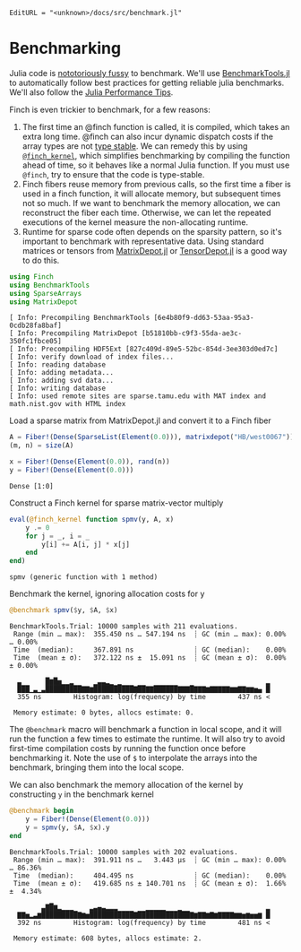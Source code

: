 ```@meta
EditURL = "<unknown>/docs/src/benchmark.jl"
```

# Benchmarking

Julia code is [nototoriously
fussy](https://github.com/JuliaCI/BenchmarkTools.jl#why-does-this-package-exist)
to benchmark.
We'll use [BenchmarkTools.jl](https://github.com/JuliaCI/BenchmarkTools.jl)
to automatically follow best practices for getting reliable julia benchmarks. We'll also
follow the [Julia Performance Tips](https://docs.julialang.org/en/v1/manual/performance-tips/).

Finch is even trickier to benchmark, for a few reasons:
1. The first time an @finch function is called, it is compiled, which takes an
   extra long time. @finch can also incur dynamic dispatch costs if the array
   types are not [type
   stable](https://docs.julialang.org/en/v1/manual/faq/#man-type-stability). We
   can remedy this by using [`@finch_kernel`](@ref), which simplifies
   benchmarking by compiling the function ahead of time, so it behaves like a
   normal Julia function. If you must use `@finch`, try to ensure that the code
   is type-stable.
2. Finch fibers reuse memory from previous calls, so the first time a fiber is
   used in a finch function, it will allocate memory, but subsequent times not so
   much. If we want to benchmark the memory allocation, we can reconstruct the
   fiber each time. Otherwise, we can let the repeated executions of the kernel
   measure the non-allocating runtime.
3. Runtime for sparse code often depends on the sparsity pattern, so it's
   important to benchmark with representative data. Using standard matrices or tensors from
   [MatrixDepot.jl](https://github.com/JuliaLinearAlgebra/MatrixDepot.jl) or
   [TensorDepot.jl](https://github.com/willow-ahrens/TensorDepot.jl) is a good
   way to do this.

````julia
using Finch
using BenchmarkTools
using SparseArrays
using MatrixDepot
````

````
[ Info: Precompiling BenchmarkTools [6e4b80f9-dd63-53aa-95a3-0cdb28fa8baf]
[ Info: Precompiling MatrixDepot [b51810bb-c9f3-55da-ae3c-350fc1fbce05]
[ Info: Precompiling HDF5Ext [827c409d-89e5-52bc-854d-3ee303d0ed7c]
[ Info: verify download of index files...
[ Info: reading database
[ Info: adding metadata...
[ Info: adding svd data...
[ Info: writing database
[ Info: used remote sites are sparse.tamu.edu with MAT index and math.nist.gov with HTML index

````

Load a sparse matrix from MatrixDepot.jl and convert it to a Finch fiber

````julia
A = Fiber!(Dense(SparseList(Element(0.0))), matrixdepot("HB/west0067"))
(m, n) = size(A)

x = Fiber!(Dense(Element(0.0)), rand(n))
y = Fiber!(Dense(Element(0.0)))
````

````
Dense [1:0]
````

Construct a Finch kernel for sparse matrix-vector multiply

````julia
eval(@finch_kernel function spmv(y, A, x)
    y .= 0
    for j = _, i = _
        y[i] += A[i, j] * x[j]
    end
end)
````

````
spmv (generic function with 1 method)
````

Benchmark the kernel, ignoring allocation costs for y

````julia
@benchmark spmv($y, $A, $x)
````

````
BenchmarkTools.Trial: 10000 samples with 211 evaluations.
 Range (min … max):  355.450 ns … 547.194 ns  ┊ GC (min … max): 0.00% … 0.00%
 Time  (median):     367.891 ns               ┊ GC (median):    0.00%
 Time  (mean ± σ):   372.122 ns ±  15.091 ns  ┊ GC (mean ± σ):  0.00% ± 0.00%

  ▃      █▆█▅▁▁▂     ▁▃▃▂▁ ▁                                    ▂
  ███▁▃▁▃█████████▇▇▆██████████▇██▇▇██████▇▇▇█▇▇▇▆▇▇▇▇▇▆▆▇▇▆▆▅▄ █
  355 ns        Histogram: log(frequency) by time        437 ns <

 Memory estimate: 0 bytes, allocs estimate: 0.
````

The `@benchmark` macro will benchmark a function in local scope, and it will run
the function a few times to estimate the runtime. It will also try to avoid
first-time compilation costs by running the function once before benchmarking
it. Note the use of `$` to interpolate the arrays into the benchmark, bringing
them into the local scope.

We can also benchmark the memory allocation of the kernel by constructing `y` in the
benchmark kernel

````julia
@benchmark begin
    y = Fiber!(Dense(Element(0.0)))
    y = spmv(y, $A, $x).y
end
````

````
BenchmarkTools.Trial: 10000 samples with 202 evaluations.
 Range (min … max):  391.911 ns …   3.443 μs  ┊ GC (min … max): 0.00% … 86.36%
 Time  (median):     404.495 ns               ┊ GC (median):    0.00%
 Time  (mean ± σ):   419.685 ns ± 140.701 ns  ┊ GC (mean ± σ):  1.66% ±  4.34%

        ▃▇█▆▂▁▁▁    ▂▃▄▃▂▂▂       ▁▁▁▁▁   ▁                     ▂
  ▇▇▅▂▃▆█████████▇▆▅███████████▇█████████████▇▆▇▇▆▇▆▇▇▇▇▆▆▅▆▅▅▆ █
  392 ns        Histogram: log(frequency) by time        481 ns <

 Memory estimate: 608 bytes, allocs estimate: 2.
````

